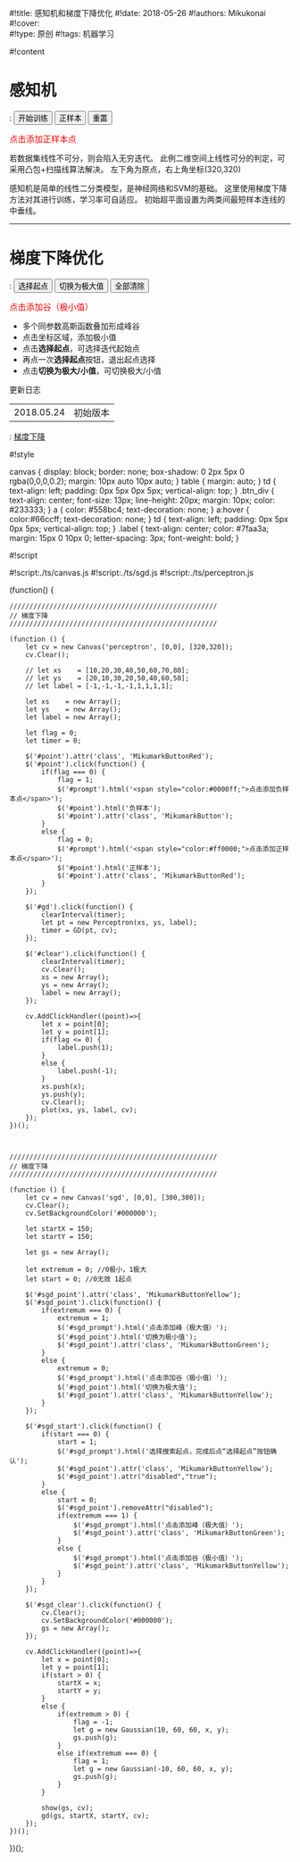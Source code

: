 
#!title:    感知机和梯度下降优化
#!date:     2018-05-26
#!authors:  Mikukonai
#!cover:    
#!type:     原创
#!tags:     机器学习

#!content

# 感知机

: <button id="gd" class="MikumarkButton">开始训练</button> <button id="point" class="MikumarkButtonRed">正样本</button> <button id="clear" class="MikumarkButton">重置</button>

<div id="prompt" class="btn_div" style="font-size: 15px;"><span style="color:#ff0000;">点击添加正样本点</span></div>

<canvas id="perceptron" style="width:320px;height:320px;" width="320" height="320"></canvas>

若数据集线性不可分，则会陷入无穷迭代。
此例二维空间上线性可分的判定，可采用凸包+扫描线算法解决。
左下角为原点，右上角坐标(320,320)

感知机是简单的线性二分类模型，是神经网络和SVM的基础。
这里使用梯度下降方法对其进行训练，学习率可自适应。
初始超平面设置为两类间最短样本连线的中垂线。

------

# 梯度下降优化

: <button id="sgd_start" class="MikumarkButton">选择起点</button> <button id="sgd_point" class="MikumarkButtonYellow">切换为极大值</button> <button id="sgd_clear" class="MikumarkButton">全部清除</button>

<div id="sgd_prompt" class="btn_div" style="color:#ff0000; font-size: 15px;">点击添加谷（极小值）</div>

<canvas id="sgd" style="width: 300px; height: 300px;" width="300" height="300"></canvas>

- 多个同参数高斯函数叠加形成峰谷
- 点击坐标区域，添加极小值
- 点击**选择起点**，可选择迭代起始点
- 再点一次**选择起点**按钮，退出起点选择
- 点击**切换为极大/小值**，可切换极大/小值

<div class="btn_div"><div class="label">更新日志</div><table class="changelog"><tr><td>2018.05.24</td><td>初始版本</td></tr></table></div>

: [梯度下降](https://en.wikipedia.org/wiki/Stochastic_gradient_descent)


#!style

canvas {
    display: block;
    border: none;
    box-shadow: 0 2px 5px 0 rgba(0,0,0,0.2);
    margin: 10px auto 10px auto;
}
table {
    margin: auto;
}
td {
    text-align: left;
    padding: 0px 5px 0px 5px;
    vertical-align: top;
}
.btn_div {
    text-align: center;
    font-size: 13px;
    line-height: 20px;
    margin: 10px;
    color: #233333;
}
a {
    color: #558bc4;
    text-decoration: none;
}
a:hover {
    color:#66ccff;
    text-decoration: none;
}
td {
    text-align: left;
    padding: 0px 5px 0px 5px;
    vertical-align: top;
}
.label {
    text-align: center;
    color: #7faa3a;
    margin: 15px 0 10px 0;
    letter-spacing: 3px;
    font-weight: bold;
}

#!script

#!script:./ts/canvas.js
#!script:./ts/sgd.js
#!script:./ts/perceptron.js

(function() {

    ////////////////////////////////////////////////////
    // 梯度下降
    ////////////////////////////////////////////////////

    (function () {
        let cv = new Canvas('perceptron', [0,0], [320,320]);
        cv.Clear();

        // let xs    = [10,20,30,40,50,60,70,80];
        // let ys    = [20,10,30,20,50,40,60,50];
        // let label = [-1,-1,-1,-1,1,1,1,1];

        let xs    = new Array();
        let ys    = new Array();
        let label = new Array();

        let flag = 0;
        let timer = 0;

        $('#point').attr('class', 'MikumarkButtonRed');
        $('#point').click(function() {
            if(flag === 0) {
                flag = 1;
                $('#prompt').html('<span style="color:#0000ff;">点击添加负样本点</span>');
                $('#point').html('负样本');
                $('#point').attr('class', 'MikumarkButton');
            }
            else {
                flag = 0;
                $('#prompt').html('<span style="color:#ff0000;">点击添加正样本点</span>');
                $('#point').html('正样本');
                $('#point').attr('class', 'MikumarkButtonRed');
            }
        });

        $('#gd').click(function() {
            clearInterval(timer);
            let pt = new Perceptron(xs, ys, label);
            timer = GD(pt, cv);
        });

        $('#clear').click(function() {
            clearInterval(timer);
            cv.Clear();
            xs = new Array();
            ys = new Array();
            label = new Array();
        });

        cv.AddClickHandler((point)=>{
            let x = point[0];
            let y = point[1];
            if(flag <= 0) {
                label.push(1);
            }
            else {
                label.push(-1);
            }
            xs.push(x);
            ys.push(y);
            cv.Clear();
            plot(xs, ys, label, cv);
        });
    })();



    ////////////////////////////////////////////////////
    // 梯度下降
    ////////////////////////////////////////////////////

    (function () {
        let cv = new Canvas('sgd', [0,0], [300,300]);
        cv.Clear();
        cv.SetBackgroundColor('#000000');

        let startX = 150;
        let startY = 150;

        let gs = new Array();

        let extremum = 0; //0极小，1极大
        let start = 0; //0无效 1起点

        $('#sgd_point').attr('class', 'MikumarkButtonYellow');
        $('#sgd_point').click(function() {
            if(extremum === 0) {
                extremum = 1;
                $('#sgd_prompt').html('点击添加峰（极大值）');
                $('#sgd_point').html('切换为极小值');
                $('#sgd_point').attr('class', 'MikumarkButtonGreen');
            }
            else {
                extremum = 0;
                $('#sgd_prompt').html('点击添加谷（极小值）');
                $('#sgd_point').html('切换为极大值');
                $('#sgd_point').attr('class', 'MikumarkButtonYellow');
            }
        });

        $('#sgd_start').click(function() {
            if(start === 0) {
                start = 1;
                $('#sgd_prompt').html('选择搜索起点，完成后点“选择起点”按钮确认');
                $('#sgd_point').attr('class', 'MikumarkButtonYellow');
                $('#sgd_point').attr("disabled","true");
            }
            else {
                start = 0;
                $('#sgd_point').removeAttr("disabled");
                if(extremum === 1) {
                    $('#sgd_prompt').html('点击添加峰（极大值）');
                    $('#sgd_point').attr('class', 'MikumarkButtonGreen');
                }
                else {
                    $('#sgd_prompt').html('点击添加谷（极小值）');
                    $('#sgd_point').attr('class', 'MikumarkButtonYellow');
                }
            }
        });

        $('#sgd_clear').click(function() {
            cv.Clear();
            cv.SetBackgroundColor('#000000');
            gs = new Array();
        });
        
        cv.AddClickHandler((point)=>{
            let x = point[0];
            let y = point[1];
            if(start > 0) {
                startX = x;
                startY = y;
            }
            else {
                if(extremum > 0) {
                    flag = -1;
                    let g = new Gaussian(10, 60, 60, x, y);
                    gs.push(g);
                }
                else if(extremum === 0) {
                    flag = 1;
                    let g = new Gaussian(-10, 60, 60, x, y);
                    gs.push(g);
                }
            }

            show(gs, cv);
            gd(gs, startX, startY, cv);
        });
    })();

})();
